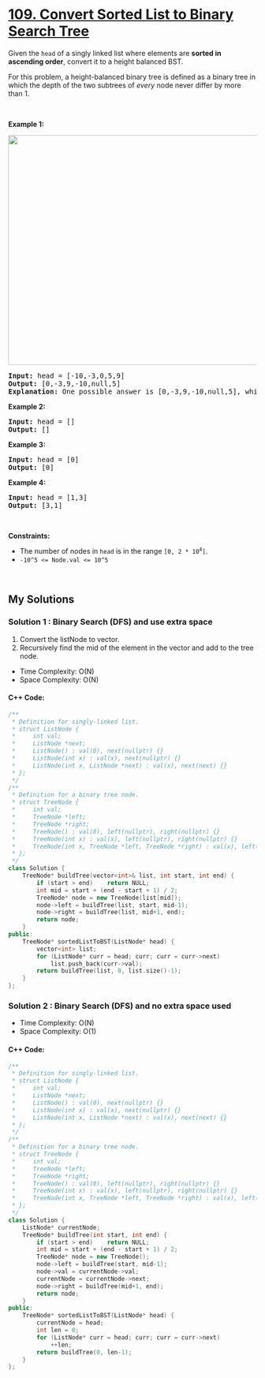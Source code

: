 # [109. Convert Sorted List to Binary Search Tree](https://leetcode.com/problems/convert-sorted-list-to-binary-search-tree/)

<div><p>Given the <code>head</code> of a singly linked list where elements are <strong>sorted in ascending order</strong>, convert it to a height balanced BST.</p>

<p>For this problem, a height-balanced binary tree is defined as a binary tree in which the depth of the two subtrees of <em>every</em> node never differ by more than 1.</p>

<p>&nbsp;</p>
<p><strong>Example 1:</strong></p>
<img alt="" src="https://assets.leetcode.com/uploads/2020/08/17/linked.jpg" style="width: 600px; height: 466px;">
<pre><strong>Input:</strong> head = [-10,-3,0,5,9]
<strong>Output:</strong> [0,-3,9,-10,null,5]
<strong>Explanation:</strong> One possible answer is [0,-3,9,-10,null,5], which represents the shown height balanced BST.
</pre>

<p><strong>Example 2:</strong></p>

<pre><strong>Input:</strong> head = []
<strong>Output:</strong> []
</pre>

<p><strong>Example 3:</strong></p>

<pre><strong>Input:</strong> head = [0]
<strong>Output:</strong> [0]
</pre>

<p><strong>Example 4:</strong></p>

<pre><strong>Input:</strong> head = [1,3]
<strong>Output:</strong> [3,1]
</pre>

<p>&nbsp;</p>
<p><strong>Constraints:</strong></p>

<ul>
	<li>The number of nodes in <code>head</code> is in the range <code>[0, 2 * 10<sup>4</sup>]</code>.</li>
	<li><code>-10^5 &lt;= Node.val &lt;= 10^5</code></li>
</ul>
</div>

<p>&nbsp;</p>

## My Solutions
### Solution 1 : Binary Search (DFS) and use extra space
1. Convert the listNode to vector.
1. Recursively find the mid of the element in the vector and add to the tree node.

- Time Complexity: O(N)
- Space Complexity: O(N)
#### C++ Code:
```cpp
/**
 * Definition for singly-linked list.
 * struct ListNode {
 *     int val;
 *     ListNode *next;
 *     ListNode() : val(0), next(nullptr) {}
 *     ListNode(int x) : val(x), next(nullptr) {}
 *     ListNode(int x, ListNode *next) : val(x), next(next) {}
 * };
 */
/**
 * Definition for a binary tree node.
 * struct TreeNode {
 *     int val;
 *     TreeNode *left;
 *     TreeNode *right;
 *     TreeNode() : val(0), left(nullptr), right(nullptr) {}
 *     TreeNode(int x) : val(x), left(nullptr), right(nullptr) {}
 *     TreeNode(int x, TreeNode *left, TreeNode *right) : val(x), left(left), right(right) {}
 * };
 */
class Solution {
    TreeNode* buildTree(vector<int>& list, int start, int end) {
        if (start > end)    return NULL;
        int mid = start + (end - start + 1) / 2;
        TreeNode* node = new TreeNode(list[mid]);
        node->left = buildTree(list, start, mid-1);
        node->right = buildTree(list, mid+1, end);
        return node;
    }
public:
    TreeNode* sortedListToBST(ListNode* head) {
        vector<int> list;
        for (ListNode* curr = head; curr; curr = curr->next)
            list.push_back(curr->val);
        return buildTree(list, 0, list.size()-1);
    }
};
```


### Solution 2 : Binary Search (DFS) and no extra space used
- Time Complexity: O(N)
- Space Complexity: O(1)
#### C++ Code:
```cpp
/**
 * Definition for singly-linked list.
 * struct ListNode {
 *     int val;
 *     ListNode *next;
 *     ListNode() : val(0), next(nullptr) {}
 *     ListNode(int x) : val(x), next(nullptr) {}
 *     ListNode(int x, ListNode *next) : val(x), next(next) {}
 * };
 */
/**
 * Definition for a binary tree node.
 * struct TreeNode {
 *     int val;
 *     TreeNode *left;
 *     TreeNode *right;
 *     TreeNode() : val(0), left(nullptr), right(nullptr) {}
 *     TreeNode(int x) : val(x), left(nullptr), right(nullptr) {}
 *     TreeNode(int x, TreeNode *left, TreeNode *right) : val(x), left(left), right(right) {}
 * };
 */
class Solution {
    ListNode* currentNode;
    TreeNode* buildTree(int start, int end) {
        if (start > end)    return NULL;
        int mid = start + (end - start + 1) / 2;
        TreeNode* node = new TreeNode();
        node->left = buildTree(start, mid-1);
        node->val = currentNode->val;
        currentNode = currentNode->next;
        node->right = buildTree(mid+1, end);
        return node;
    }
public:
    TreeNode* sortedListToBST(ListNode* head) {
        currentNode = head;
        int len = 0;
        for (ListNode* curr = head; curr; curr = curr->next)
            ++len;
        return buildTree(0, len-1);
    }
};
```